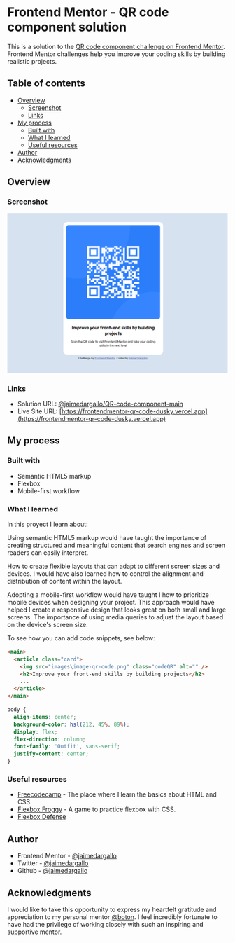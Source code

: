 # Frontend Mentor - QR code component solution

This is a solution to the [QR code component challenge on Frontend Mentor](https://www.frontendmentor.io/challenges/qr-code-component-iux_sIO_H). Frontend Mentor challenges help you improve your coding skills by building realistic projects.

## Table of contents

- [Overview](#overview)
  - [Screenshot](#screenshot)
  - [Links](#links)
- [My process](#my-process)
  - [Built with](#built-with)
  - [What I learned](#what-i-learned)
  - [Useful resources](#useful-resources)
- [Author](#author)
- [Acknowledgments](#acknowledgments)

## Overview

### Screenshot

![Screenshoot of the demo](./screenshots/screenshot.png)

### Links

- Solution URL: [@jaimedargallo/QR-code-component-main](https://github.com/jaimedargallo/QR-code-component-main)
- Live Site URL: [https://frontendmentor-qr-code-dusky.vercel.app](https://frontendmentor-qr-code-dusky.vercel.app)

## My process

### Built with

- Semantic HTML5 markup
- Flexbox
- Mobile-first workflow

### What I learned

In this proyect I learn about:

Using semantic HTML5 markup would have taught the importance of creating structured and meaningful content that search engines and screen readers can easily interpret.

How to create flexible layouts that can adapt to different screen sizes and devices. I would have also learned how to control the alignment and distribution of content within the layout.

Adopting a mobile-first workflow would have taught I how to prioritize mobile devices when designing your project. This approach would have helped I create a responsive design that looks great on both small and large screens.
The importance of using media queries to adjust the layout based on the device's screen size.

To see how you can add code snippets, see below:

```html
<main>
  <article class="card">
    <img src="images\image-qr-code.png" class="codeQR" alt="" />
    <h2>Improve your front-end skills by building projects</h2>
    ...
  </article>
</main>
```

```css
body {
  align-items: center;
  background-color: hsl(212, 45%, 89%);
  display: flex;
  flex-direction: column;
  font-family: 'Outfit', sans-serif;
  justify-content: center;
}
```

### Useful resources

- [Freecodecamp](https://www.freecodecamp.org/) - The place where I learn the basics about HTML and CSS.
- [Flexbox Froggy](https://flexboxfroggy.com/) - A game to practice flexbox with CSS.
- [Flexbox Defense](http://www.flexboxdefense.com/)

## Author

- Frontend Mentor - [@jaimedargallo](https://www.frontendmentor.io/profile/jaimedargallo)
- Twitter - [@jaimedargallo](https://twitter.com/jaimedargallo)
- Github - [@jaimedargallo](https://github.com/jaimedargallo)

## Acknowledgments

I would like to take this opportunity to express my heartfelt gratitude and appreciation to my personal mentor [@boton](https://github.com/boton). I feel incredibly fortunate to have had the privilege of working closely with such an inspiring and supportive mentor.
